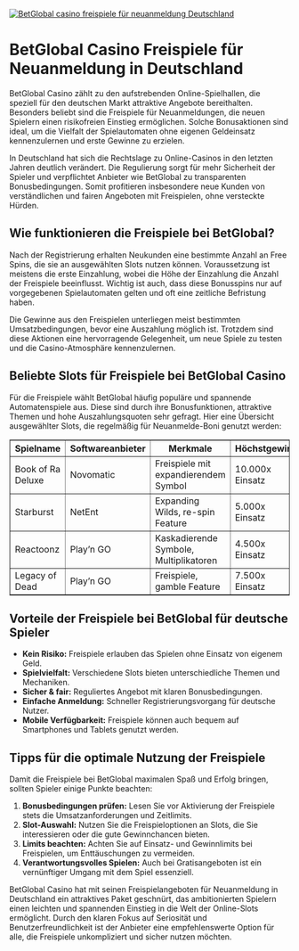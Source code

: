 [![BetGlobal casino freispiele für neuanmeldung Deutschland](https://123-caf.pages.dev/gitsignup.png)](https://vrmoo.ru/Bt82HjjY)

<h1>BetGlobal Casino Freispiele für Neuanmeldung in Deutschland</h1>  <p>BetGlobal Casino zählt zu den aufstrebenden Online-Spielhallen, die speziell für den deutschen Markt attraktive Angebote bereithalten. Besonders beliebt sind die Freispiele für Neuanmeldungen, die neuen Spielern einen risikofreien Einstieg ermöglichen. Solche Bonusaktionen sind ideal, um die Vielfalt der Spielautomaten ohne eigenen Geldeinsatz kennenzulernen und erste Gewinne zu erzielen.</p>  <p>In Deutschland hat sich die Rechtslage zu Online-Casinos in den letzten Jahren deutlich verändert. Die Regulierung sorgt für mehr Sicherheit der Spieler und verpflichtet Anbieter wie BetGlobal zu transparenten Bonusbedingungen. Somit profitieren insbesondere neue Kunden von verständlichen und fairen Angeboten mit Freispielen, ohne versteckte Hürden.</p>  <h2>Wie funktionieren die Freispiele bei BetGlobal?</h2>  <p>Nach der Registrierung erhalten Neukunden eine bestimmte Anzahl an Free Spins, die sie an ausgewählten Slots nutzen können. Voraussetzung ist meistens die erste Einzahlung, wobei die Höhe der Einzahlung die Anzahl der Freispiele beeinflusst. Wichtig ist auch, dass diese Bonusspins nur auf vorgegebenen Spielautomaten gelten und oft eine zeitliche Befristung haben.</p>  <p>Die Gewinne aus den Freispielen unterliegen meist bestimmten Umsatzbedingungen, bevor eine Auszahlung möglich ist. Trotzdem sind diese Aktionen eine hervorragende Gelegenheit, um neue Spiele zu testen und die Casino-Atmosphäre kennenzulernen.</p>  <h2>Beliebte Slots für Freispiele bei BetGlobal Casino</h2>  <p>Für die Freispiele wählt BetGlobal häufig populäre und spannende Automatenspiele aus. Diese sind durch ihre Bonusfunktionen, attraktive Themen und hohe Auszahlungsquoten sehr gefragt. Hier eine Übersicht ausgewählter Slots, die regelmäßig für Neuanmelde-Boni genutzt werden:</p>  <table border="1" cellpadding="8" cellspacing="0">   <thead>     <tr>       <th>Spielname</th>       <th>Softwareanbieter</th>       <th>Merkmale</th>       <th>Höchstgewinn</th>     </tr>   </thead>   <tbody>     <tr>       <td>Book of Ra Deluxe</td>       <td>Novomatic</td>       <td>Freispiele mit expandierendem Symbol</td>       <td>10.000x Einsatz</td>     </tr>     <tr>       <td>Starburst</td>       <td>NetEnt</td>       <td>Expanding Wilds, re-spin Feature</td>       <td>5.000x Einsatz</td>     </tr>     <tr>       <td>Reactoonz</td>       <td>Play’n GO</td>       <td>Kaskadierende Symbole, Multiplikatoren</td>       <td>4.500x Einsatz</td>     </tr>     <tr>       <td>Legacy of Dead</td>       <td>Play’n GO</td>       <td>Freispiele, gamble Feature</td>       <td>7.500x Einsatz</td>     </tr>   </tbody> </table>  <h2>Vorteile der Freispiele bei BetGlobal für deutsche Spieler</h2>  <ul>   <li><strong>Kein Risiko:</strong> Freispiele erlauben das Spielen ohne Einsatz von eigenem Geld.</li>   <li><strong>Spielvielfalt:</strong> Verschiedene Slots bieten unterschiedliche Themen und Mechaniken.</li>   <li><strong>Sicher & fair:</strong> Reguliertes Angebot mit klaren Bonusbedingungen.</li>   <li><strong>Einfache Anmeldung:</strong> Schneller Registrierungsvorgang für deutsche Nutzer.</li>   <li><strong>Mobile Verfügbarkeit:</strong> Freispiele können auch bequem auf Smartphones und Tablets genutzt werden.</li> </ul>  <h2>Tipps für die optimale Nutzung der Freispiele</h2>  <p>Damit die Freispiele bei BetGlobal maximalen Spaß und Erfolg bringen, sollten Spieler einige Punkte beachten:</p>  <ol>   <li><strong>Bonusbedingungen prüfen:</strong> Lesen Sie vor Aktivierung der Freispiele stets die Umsatzanforderungen und Zeitlimits.</li>   <li><strong>Slot-Auswahl:</strong> Nutzen Sie die Freispieloptionen an Slots, die Sie interessieren oder die gute Gewinnchancen bieten.</li>   <li><strong>Limits beachten:</strong> Achten Sie auf Einsatz- und Gewinnlimits bei Freispielen, um Enttäuschungen zu vermeiden.</li>   <li><strong>Verantwortungsvolles Spielen:</strong> Auch bei Gratisangeboten ist ein vernünftiger Umgang mit dem Spiel essenziell.</li> </ol>  <p>BetGlobal Casino hat mit seinen Freispielangeboten für Neuanmeldung in Deutschland ein attraktives Paket geschnürt, das ambitionierten Spielern einen leichten und spannenden Einstieg in die Welt der Online-Slots ermöglicht. Durch den klaren Fokus auf Seriosität und Benutzerfreundlichkeit ist der Anbieter eine empfehlenswerte Option für alle, die Freispiele unkompliziert und sicher nutzen möchten.</p>